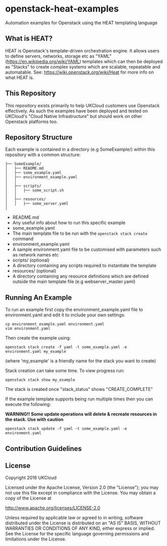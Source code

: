 # openstack-heat-examples
Automation examples for Openstack using the HEAT templating language

## What is HEAT?
HEAT is Openstack's template-driven orchestration engine. It allows
users to define servers, networks, storage etc as "YAML"
(https://en.wikipedia.org/wiki/YAML)  templates which
can then be deployed as "Stacks" to create complex systems which are
scalable, repeatable and automatable.
See: https://wiki.openstack.org/wiki/Heat for more info on what HEAT is.

## This Repository
This repository exists primarily to help UKCloud customers use Openstack
effectively. As such the examples have been deployed and tested on
UKCloud's "Cloud Native Infrastructure" but should work on other
Openstack platforms too.

## Repository Structure
Each example is contained in a directory (e.g SomeExample/) within this
repository with a common structure:

```
├── SomeExample/
│   ├── README.md
│   ├── some_example.yaml
│   ├── environment_example.yaml
│   │
│   ├── scripts/
│   │   ├── some_script.sh
│   │
│   ├── resources/
│   │   ├── some_server.yaml
│
```

* README.md
 * Any useful info about how to run this specific example
* some_example.yaml
 * The main template file to be run with the `openstack stack create`
   command
* environment_example.yaml
 * A sample environment.yaml file to be customised with parameters such
   as network names etc
* scripts/ (optional)
 * A directory containing any scripts required to instantiate the
   template
* resources/ (optional)
 * A directory containing any resource definitions which are defined
   outside the main template file (e.g webserver_master.yaml)


## Running An Example
To run an example first copy the environment_example.yaml file to
environment.yaml and edit it to include your own settings:

```
cp environment_example.yaml environment.yaml
vim environment.yaml
```

Then create the example using:

```
openstack stack create -f yaml -t some_example.yaml -e environment.yaml my_example
```
(where 'my_example' is a friendly name for the stack you want to create)

Stack creation can take some time. To view progress run:
```
openstack stack show my_example
```
The stack is created once "stack_status" shows "CREATE_COMPLETE"


If the example template supports being run multiple times then you can
execute the following:

**WARNING!! Some update operations will delete & recreate resources in the stack. Use with caution**
```
openstack stack update -f yaml -t some_example.yaml -e environment.yaml
```

## Contribution Guidelines

## License

Copyright 2016 UKCloud

Licensed under the Apache License, Version 2.0 (the "License"); you may
not use this file except in compliance with the License. You may obtain
a copy of the License at

http://www.apache.org/licenses/LICENSE-2.0

Unless required by applicable law or agreed to in writing, software
distributed under the License is distributed on an "AS IS" BASIS,
WITHOUT WARRANTIES OR CONDITIONS OF ANY KIND, either express or implied.
See the License for the specific language governing permissions and
limitations under the License.
